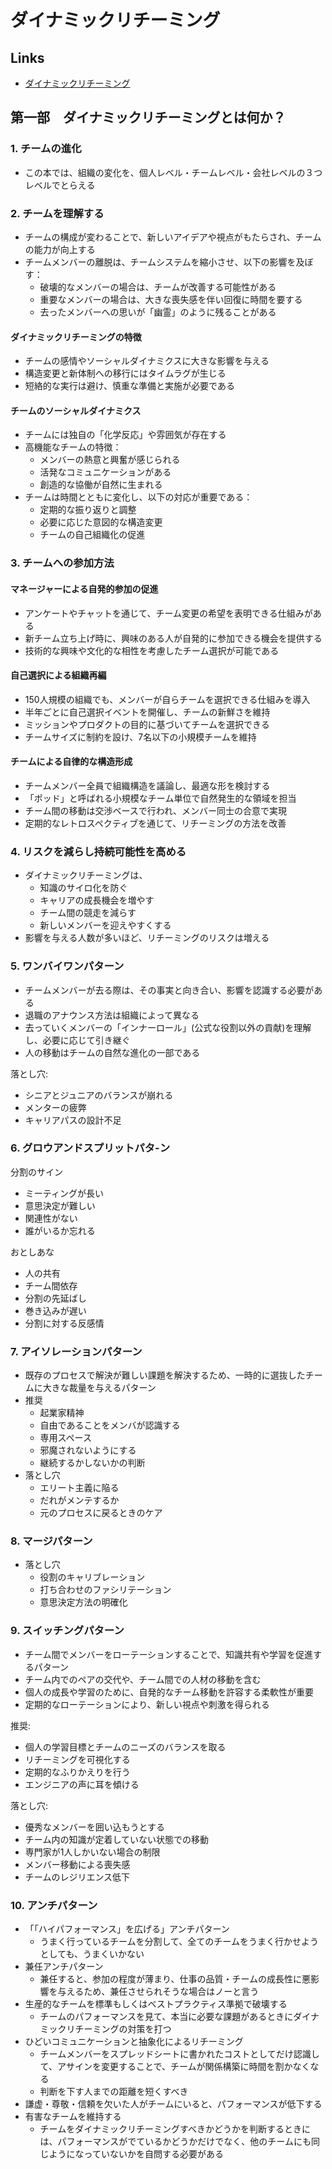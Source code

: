# ダイナミックリチーミング

## Links

- [ダイナミックリチーミング](https://www.oreilly.co.jp/books/9784814401079/)

## 第一部　ダイナミックリチーミングとは何か？

### 1. チームの進化

- この本では、組織の変化を、個人レベル・チームレベル・会社レベルの３つレベルでとらえる

### 2. チームを理解する

- チームの構成が変わることで、新しいアイデアや視点がもたらされ、チームの能力が向上する
- チームメンバーの離脱は、チームシステムを縮小させ、以下の影響を及ぼす：
  - 破壊的なメンバーの場合は、チームが改善する可能性がある
  - 重要なメンバーの場合は、大きな喪失感を伴い回復に時間を要する
  - 去ったメンバーへの思いが「幽霊」のように残ることがある

#### ダイナミックリチーミングの特徴

- チームの感情やソーシャルダイナミクスに大きな影響を与える
- 構造変更と新体制への移行にはタイムラグが生じる
- 短絡的な実行は避け、慎重な準備と実施が必要である

#### チームのソーシャルダイナミクス

- チームには独自の「化学反応」や雰囲気が存在する
- 高機能なチームの特徴：
  - メンバーの熱意と興奮が感じられる
  - 活発なコミュニケーションがある
  - 創造的な協働が自然に生まれる
- チームは時間とともに変化し、以下の対応が重要である：
  - 定期的な振り返りと調整
  - 必要に応じた意図的な構造変更
  - チームの自己組織化の促進

### 3. チームへの参加方法

#### マネージャーによる自発的参加の促進

- アンケートやチャットを通じて、チーム変更の希望を表明できる仕組みがある
- 新チーム立ち上げ時に、興味のある人が自発的に参加できる機会を提供する
- 技術的な興味や文化的な相性を考慮したチーム選択が可能である

#### 自己選択による組織再編

- 150人規模の組織でも、メンバーが自らチームを選択できる仕組みを導入
- 半年ごとに自己選択イベントを開催し、チームの新鮮さを維持
- ミッションやプロダクトの目的に基づいてチームを選択できる
- チームサイズに制約を設け、7名以下の小規模チームを維持

#### チームによる自律的な構造形成

- チームメンバー全員で組織構造を議論し、最適な形を検討する
- 「ポッド」と呼ばれる小規模なチーム単位で自然発生的な領域を担当
- チーム間の移動は交渉ベースで行われ、メンバー同士の合意で実現
- 定期的なレトロスペクティブを通じて、リチーミングの方法を改善

### 4. リスクを減らし持続可能性を高める

- ダイナミックリチーミングは、
  - 知識のサイロ化を防ぐ
  - キャリアの成長機会を増やす
  - チーム間の競走を減らす
  - 新しいメンバーを迎えやすくする
- 影響を与える人数が多いほど、リチーミングのリスクは増える

### 5. ワンバイワンパターン

- チームメンバーが去る際は、その事実と向き合い、影響を認識する必要がある
- 退職のアナウンス方法は組織によって異なる
- 去っていくメンバーの「インナーロール」(公式な役割以外の貢献)を理解し、必要に応じて引き継ぐ
- 人の移動はチームの自然な進化の一部である

落とし穴:

- シニアとジュニアのバランスが崩れる
- メンターの疲弊
- キャリアパスの設計不足

### 6. グロウアンドスプリットパタ-ン

分割のサイン
- ミーティングが長い
- 意思決定が難しい
- 関連性がない
- 誰がいるか忘れる

おとしあな
- 人の共有
- チーム間依存
- 分割の先延ばし
- 巻き込みが遅い
- 分割に対する反感情

### 7. アイソレーションパターン

- 既存のプロセスで解決が難しい課題を解決するため、一時的に選抜したチームに大きな裁量を与えるパターン
- 推奨
  - 起業家精神
  - 自由であることをメンバが認識する
  - 専用スペース
  - 邪魔されないようにする
  - 継続するかしないかの判断
- 落とし穴
  - エリート主義に陥る
  - だれがメンテするか
  - 元のプロセスに戻るときのケア

### 8. マージパターン

- 落とし穴
  - 役割のキャリブレーション
  - 打ち合わせのファシリテーション
  - 意思決定方法の明確化

### 9. スイッチングパターン

- チーム間でメンバーをローテーションすることで、知識共有や学習を促進するパターン
- チーム内でのペアの交代や、チーム間での人材の移動を含む
- 個人の成長や学習のために、自発的なチーム移動を許容する柔軟性が重要
- 定期的なローテーションにより、新しい視点や刺激を得られる

推奨:
- 個人の学習目標とチームのニーズのバランスを取る
- リチーミングを可視化する
- 定期的なふりかえりを行う
- エンジニアの声に耳を傾ける

落とし穴:
- 優秀なメンバーを囲い込もうとする
- チーム内の知識が定着していない状態での移動
- 専門家が1人しかいない場合の制限
- メンバー移動による喪失感
- チームのレジリエンス低下

### 10. アンチパターン

- 「「ハイパフォーマンス」を広げる」アンチパターン
  - うまく行っているチームを分割して、全てのチームをうまく行かせようとしても、うまくいかない
- 兼任アンチパターン
  - 兼任すると、参加の程度が薄まり、仕事の品質・チームの成長性に悪影響を与えるため、兼任させられそうな場合はノーと言う
- 生産的なチームを標準もしくはベストプラクティス準拠で破壊する
  - チームのパフォーマンスを見て、本当に必要な課題があるときにダイナミックリチーミングの対策を打つ
- ひどいコミュニケーションと抽象化によるリチーミング
  - チームメンバーをスプレッドシートに書かれたコストとしてだけ認識して、アサインを変更することで、チームが関係構築に時間を割かなくなる
  - 判断を下す人までの距離を短くすべき
- 謙虚・尊敬・信頼を欠いた人がチームにいると、パフォーマンスが低下する
- 有害なチームを維持する
  - チームをダイナミックリチーミングすべきかどうかを判断するときには、パフォーマンスがでているかどうかだけでなく、他のチームにも同じようになっていないかを自問する必要がある
